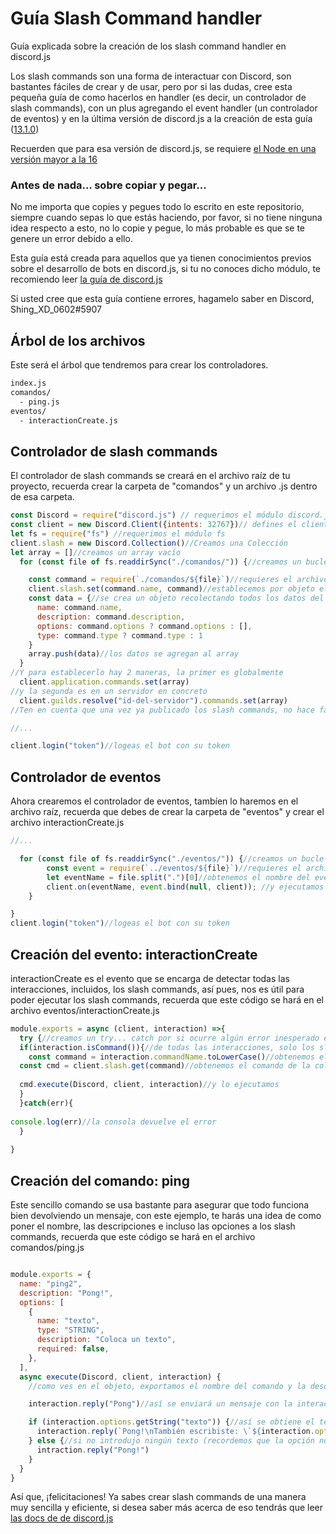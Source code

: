 # Guía Slash Command handler
Guía explicada sobre la creación de los slash command handler en discord.js

Los slash commands son una forma de interactuar con Discord, son bastantes fáciles de crear y de usar, pero por si las dudas, cree esta pequeña guía de como hacerlos en handler (es decir, un controlador de slash commands), con un plus agregando el event handler (un controlador de eventos) y en la última versión de discord.js a la creación de esta guía ([13.1.0](https://www.npmjs.com/package/discord.js/v/13.1.0))

Recuerden que para esa versión de discord.js, se requiere [el Node en una versión mayor a la 16](https://nodejs.org/en/download/current/)


### Antes de nada... sobre copiar y pegar...
No me importa que copies y pegues todo lo escrito en este repositorio, siempre cuando sepas lo que estás haciendo, por favor, si no tiene ninguna idea respecto a esto, no lo copie y pegue, lo más probable es que se te genere un error debido a ello.

Esta guía está creada para aquellos que ya tienen conocimientos previos sobre el desarrollo de bots en discord.js, si tu no conoces dicho módulo, te recomiendo leer [la guía de discord.js](https://discordjs.guide/#before-you-begin)

Si usted cree que esta guía contiene errores, hagamelo saber en Discord, Shing_XD_0602#5907


## Árbol de los archivos
Este será el árbol que tendremos para crear los controladores.
```bash
index.js
comandos/
  - ping.js
eventos/
  - interactionCreate.js
```
## Controlador de slash commands

El controlador de slash commands se creará en el archivo raíz de tu proyecto, recuerda crear la carpeta de "comandos" y un archivo .js dentro de esa carpeta.
```js
const Discord = require("discord.js") // requerimos el módulo discord.js, evidentemente se instala usando npm i discord.js
const client = new Discord.Client({intents: 32767})// defines el cliente con los intents necesarios
let fs = require("fs") //requerimos el módulo fs
client.slash = new Discord.Collection()//Creamos una Colección
let array = []//creamos un array vacío
  for (const file of fs.readdirSync("./comandos/")) {//creamos un bucle con la carpeta creada para los comandos

    const command = require(`./comandos/${file}`)//requieres el archivo dentro de la carpeta
    client.slash.set(command.name, command)//establecemos por objeto el nombre del comando y el archivo  
    const data = {//se crea un objeto recolectando todos los datos del comando
      name: command.name,
      description: command.description,
      options: command.options ? command.options : [],
      type: command.type ? command.type : 1
    }
    array.push(data)//los datos se agregan al array
  }
//Y para establecerlo hay 2 maneras, la primer es globalmente
  client.application.commands.set(array)
//y la segunda es en un servidor en concreto
  client.guilds.resolve("id-del-servidor").commands.set(array)
//Ten en cuenta que una vez ya publicado los slash commands, no hace falta que los publiques otra vez, puedes ocultar las líneas con comentarios si no lo necesitas.

//...

client.login("token")//logeas el bot con su token
```
## Controlador de eventos
Ahora crearemos el controlador de eventos, tambíen lo haremos en el archivo raíz, recuerda que debes de crear la carpeta de "eventos" y crear el archivo interactionCreate.js
```js
//...

  for (const file of fs.readdirSync("./eventos/")) {//creamos un bucle con la carpeta creada para los eventos
        const event = require(`../eventos/${file}`)//requieres el archivo dentro de la carpeta
        let eventName = file.split(".")[0]//obtenemos el nombre del evento sin el .js
        client.on(eventName, event.bind(null, client)); //y ejecutamos el evento
    }

}
client.login("token")//logeas el bot con su token
```

## Creación del evento: interactionCreate
interactionCreate es el evento que se encarga de detectar todas las interacciones, incluidos, los slash commands, así pues, nos es útil para poder ejecutar los slash commands, recuerda que este código se hará en el archivo eventos/interactionCreate.js

```js
module.exports = async (client, interaction) =>{
  try {//creamos un try... catch por si ocurre algún error inesperado en este evento.
  if(interaction.isCommand()){//de todas las interacciones, solo los slash commands podrán realizar el código dentro de la condición
    const command = interaction.commandName.toLowerCase()//obtenemos el nombre del slash command ejecutado y lo ponemos en minúsculas
  const cmd = client.slash.get(command)//obtenemos el comando de la colección
 
  cmd.execute(Discord, client, interaction)//y lo ejecutamos
  }
  }catch(err){
   
console.log(err)//la consola devuelve el error
  }
  
}
```

## Creación del comando: ping
Este sencillo comando se usa bastante para asegurar que todo funciona bien devolviendo un mensaje, con este ejemplo, te harás una idea de como poner el nombre, las descripciones e incluso las opciones a los slash commands, recuerda que este código se hará en el archivo comandos/ping.js

```js

module.exports = {
  name: "ping2",
  description: "Pong!",
  options: [
    {
      name: "texto",
      type: "STRING",
      description: "Coloca un texto",
      required: false,
    },
  ],
  async execute(Discord, client, interaction) {
    //como ves en el objeto, exportamos el nombre del comando y la descripción, que se usa en el controlador de slash commands para poder publicarlos, también se agregan las opciones, un equivalente a los argumentos que usan muchos bots, y puedes elegir el tipo, poner la descripcion... si es necesario... te recomiendo leer las docs de discord.js si quieres saber mas acerca de eso: https://discord.js.org/#/docs/main/stable/class/ApplicationCommand

    interaction.reply("Pong")//así se enviará un mensaje con la interacción pero ahora vamos a usar la opción del texto para que lo tengas más claro de cómo funciona

    if (interaction.options.getString("texto")) {//así se obtiene el texto o lo que fuese dependiendo del tipo con las interacciones
      interaction.reply(`Pong!\nTambién escribiste: \`${interaction.options.getString("texto")}\``) // enviamos el mensaje con el texto
    } else {//si no introdujo ningún texto (recordemos que la opción no es obligatoria por el required: false)
      intraction.reply("Pong!")
    }
  }
}
```

Así que, ¡felicitaciones! Ya sabes crear slash commands de una manera muy sencilla y eficiente, si desea saber más acerca de eso tendrás que leer [las docs de de discord.js](https://discord.js.org/#/docs/main/stable/general/welcome)
